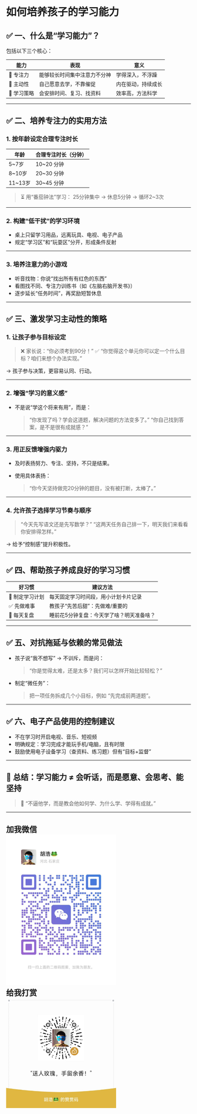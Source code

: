 # 如何培养孩子的学习能力

## ✅ 一、什么是“学习能力”？

包括以下三个核心：

| 能力      | 表现             | 意义        |
| ------- | -------------- | --------- |
| 📌 专注力  | 能够较长时间集中注意力不分神 | 学得深入，不浮躁  |
| 📌 主动性  | 自己愿意去学，不靠催促    | 内在驱动，持续成长 |
| 📌 学习策略 | 会安排时间、复习、找资料   | 效率高，方法科学  |

---

## ✅ 二、培养专注力的实用方法

### 1. **按年龄设定合理专注时长**

| 年龄      | 合理专注时长（分钟） |
| ------- | ---------- |
| 5\~7岁   | 10\~20 分钟  |
| 8\~10岁  | 20\~30 分钟  |
| 11\~13岁 | 30\~45 分钟  |

> ⏳ 用“番茄钟法”学习：
> 25分钟集中 → 休息5分钟 → 循环2\~3次

---

### 2. **构建“低干扰”的学习环境**

* 桌上只留学习用品，远离玩具、电视、电子产品
* 规定“学习区”和“玩耍区”分开，形成条件反射

---

### 3. **培养注意力的小游戏**

* 听音找物：你说“找出所有有红色的东西”
* 看图找不同、专注力训练书（如《左脑右脑开发书》）
* 逐步延长“任务时间”，再奖励短暂休息

---

## ✅ 三、激发学习主动性的策略

### 1. **让孩子参与目标设定**

> ❌ 家长说：“你必须考到90分！”
> ✅ “你觉得这个单元你可以定一个什么目标？咱们来想个办法实现。”

→ 孩子参与决策，更容易认同、行动。

---

### 2. **增强“学习的意义感”**

* 不是说“学这个将来有用”，而是：

  > “你发现了吗？学会这道题，解决问题的方法变多了。”
  > “你自己找到答案，是不是很有成就感？”

---

### 3. **用正反馈增强内驱力**

* 及时表扬努力、专注、坚持，不只是结果。
* 使用具体表扬：

  > “你今天坚持做完20分钟的题目，没有被打断，太棒了。”

---

### 4. **允许孩子选择学习节奏与顺序**

> “今天先写语文还是先写数学？”
> “这两天任务自己排一下，明天我们来看看你安排得怎样。”

→ 给予“控制感”提升积极性。

---

## ✅ 四、帮助孩子养成良好的学习习惯

| 好习惯       | 建议方法                  |
| --------- | --------------------- |
| 📅 制定学习计划 | 每天固定学习时间段，用小计划卡片记录    |
| ✅ 先做难事    | 教孩子“先苦后甜”：先做难/重要的     |
| 📝 每天复盘   | 睡前花5分钟复盘：今天学了啥？明天准备啥？ |

---

## ✅ 五、对抗拖延与依赖的常见做法

* 孩子说“我不想写” → 不训斥，而是问：

  > “你是觉得太难，还是太多？我们可以怎样开始比较轻松？”
* 制定“微任务”：

  > 把一项任务拆成几个小目标，例如 “先完成前两道题”。

---

## ✅ 六、电子产品使用的控制建议

* 不在学习时开启电视、音乐、短视频
* 明确规定：学习完成才能玩手机/电脑，且有时限
* 鼓励使用电子设备学习（查资料、练习题）但有“目标+监督”

---

## 🌱 总结：学习能力 ≠ 会听话，而是愿意、会思考、能坚持

> 🎯 “不逼他学，而是教会他如何学、为什么学、学得有成就。”

---
加我微信<br>
<img src="./images/huhao.jpg" alt="加我微信" width="300"/> <br>
给我打赏<br>
<img src="./images/zanshang.jpg" alt="给我打赏" width="300"/>
---
